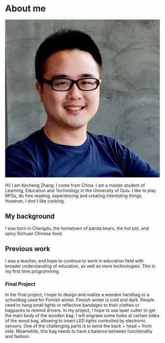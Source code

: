 # About me

![](../images/kechengavatar.png)


Hi! I am Kecheng Zhang. I come from China. I am a master student of Learning, Education and Technology in the University of Oulu. I like to play RPGs, do free reading, experiencing and creating interesting things. However, I don't like cooking.


## My background

I was born in Chengdu, the hometown of panda bears, the hot pot, and spicy Sichuan Chinese food. 

## Previous work

I was a teacher, and hope to continue to work in education field with broader understanding of education, as well as more technologies. This is my first time programming.

### Final Project

In the final project, I hope to design and realize a wooden handbag or a schoolbag used for Finnish winter. 
Finnish winter is cold and dark. People need to hang small lights or reflective bandages to their clothes or bagpacks to remind drivers.
In my project, I hope to use laser cutter to get the main body of the wooden bag. I will engrave some holes at certain sides of the wood bag, allowing to insert LED lights controlled by electronic sensors.
One of the challenging parts is to bend the back + head + front side. 
Meanwhile, this bag needs to have a balance between functionality and fashion.


